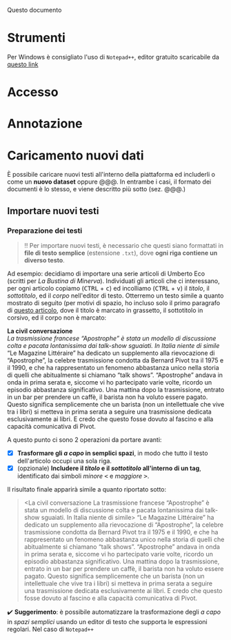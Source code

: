 <script type="text/javascript" async
  src="https://cdn.mathjax.org/mathjax/latest/MathJax.js?config=TeX-MML-AM_CHTML">
</script>

Questo documento

# Strumenti

Per Windows è consigliato l'uso di `Notepad++`, editor gratuito scaricabile da [questo link](https://notepad-plus-plus.org/downloads/)

# Accesso

# Annotazione

# Caricamento nuovi dati

È possibile caricare nuovi testi all'interno della piattaforma ed includerli o come un **nuovo dataset** oppure @@@. In entrambe i casi, il formato dei documenti è lo stesso, e viene descritto più sotto (sez. @@@.)

## Importare nuovi testi

### Preparazione dei testi

> :bangbang: Per importare nuovi testi, è necessario che questi siano formattati in **file di testo semplice** (estensione `.txt`), dove **ogni riga contiene un diverso testo**.

Ad esempio: decidiamo di importare una serie articoli di Umberto Eco (scritti per *La Bustina di Minerva*). Individuati gli articoli che ci interessano, per ogni articolo copiamo (<kbd>CTRL</kbd> + <kbd>c</kbd>) ed incolliamo (<kbd>CTRL</kbd> + <kbd>v</kbd>) il *titolo*, il *sottotitolo*, ed il *corpo* nell'editor di testo. Otterremo un testo simile a quanto mostrato di seguito (per motivi di spazio, ho incluso solo il primo paragrafo di [questo articolo](https://espresso.repubblica.it/opinioni/la-bustina-di-minerva/2015/12/22/news/la-civil-conversazione-1.244548), dove il titolo è marcato in grassetto, il sottotitolo in corsivo, ed il corpo non è marcato:

**La civil conversazione**  
*La trasmissione francese “Apostrophe” è stata un modello di discussione colta e pacata lontanissima dai talk-show sguaiati. In Italia niente di simile*  
“Le Magazine Littéraire” ha dedicato un supplemento alla rievocazione di “Apostrophe”, la celebre trasmissione condotta da Bernard Pivot tra il 1975 e il 1990, e che ha rappresentato un fenomeno abbastanza unico nella storia di quelli che abitualmente si chiamano “talk shows”. “Apostrophe” andava in onda in prima serata e, siccome vi ho partecipato varie volte, ricordo un episodio abbastanza significativo. Una mattina dopo la trasmissione, entrato in un bar per prendere un caffè, il barista non ha voluto essere pagato. Questo significa semplicemente che un barista (non un intellettuale che vive tra i libri) si metteva in prima serata a seguire una trasmissione dedicata esclusivamente ai libri. E credo che questo fosse dovuto al fascino e alla capacità comunicativa di Pivot.

A questo punto ci sono 2 operazioni da portare avanti:

-   [x] **Trasformare gli *a capo* in semplici spazi**, in modo che tutto il testo dell'articolo occupi una sola riga.
-   [x] (opzionale) **Includere il *titolo* e il *sottotitolo* all'interno di un tag**, identificato dai simboli *minore*  <kbd><</kbd> e *maggiore*  <kbd>></kbd>.

Il risultato finale apparirà simile a quanto riportato sotto:

> <La civil conversazione La trasmissione francese “Apostrophe” è stata un modello di discussione colta e pacata lontanissima dai talk-show sguaiati. In Italia niente di simile> “Le Magazine Littéraire” ha dedicato un supplemento alla rievocazione di “Apostrophe”, la celebre trasmissione condotta da Bernard Pivot tra il 1975 e il 1990, e che ha rappresentato un fenomeno abbastanza unico nella storia di quelli che abitualmente si chiamano “talk shows”. “Apostrophe” andava in onda in prima serata e, siccome vi ho partecipato varie volte, ricordo un episodio abbastanza significativo. Una mattina dopo la trasmissione, entrato in un bar per prendere un caffè, il barista non ha voluto essere pagato. Questo significa semplicemente che un barista (non un intellettuale che vive tra i libri) si metteva in prima serata a seguire una trasmissione dedicata esclusivamente ai libri. E credo che questo fosse dovuto al fascino e alla capacità comunicativa di Pivot.

:heavy_check_mark:  **Suggerimento**: è possibile automatizzare la trasformazione degli *a capo* in *spazi semplici* usando un editor di testo che supporta le espressioni regolari. Nel caso di `Notepad++`
